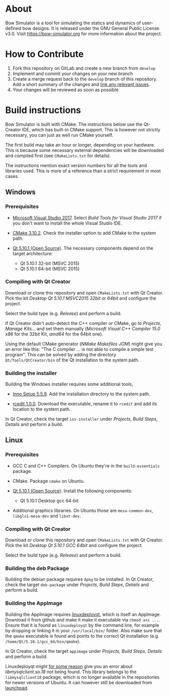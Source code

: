 # About

Bow Simulator is a tool for simulating the statics and dynamics of user-defined bow designs.
It is released under the GNU General Public License v3.0.
Visit https://bow-simulator.org for more information about the project.

# How to Contribute

1. Fork this repository on GitLab and create a new branch from `develop`
2. Implement and commit your changes on your new branch
3. Create a merge request back to the `develop` branch of this repository. Add a short summary of the changes and [link any relevant issues](https://docs.gitlab.com/ce/user/project/issues/crosslinking_issues.html).
4. Your changes will be reviewed as soon as possible

# Build instructions

Bow Simulator is built with CMake.
The instructions below use the Qt-Creator IDE, which has built-in CMake support.
This is however not strictly necessary, you can just as well run CMake yourself.

The first build may take an hour or longer, depending on your hardware.
This is because some necessary external dependencies will be downloaded and compiled first (see `CMakeLists.txt` for details).

The instructions mention exact version numbers for all the tools and libraries used.
This is more of a reference than a strict requirement in most cases.

## Windows

### Prerequisites

* [Microsoft Visual Studio 2017](https://www.visualstudio.com/downloads/). Select *Build Tools for Visual Studio 2017* if you don't want to install the whole Visual Studio IDE.

* [CMake 3.10.2](https://cmake.org/download/). Check the installer option to add CMake to the system path.

* [Qt 5.10.1 (Open Source)](https://www.qt.io/download). The necessary components depend on the target architecture:
    * Qt 5.10.1 32-bit (MSVC 2015)
    * Qt 5.10.1 64-bit (MSVC 2015)

### Compiling with Qt Creator

Download or clone this repository and open `CMakeLists.txt` with Qt Creator.
Pick the kit *Desktop Qt 5.10.1 MSVC2015 32bit* or *64bit* and configure the project.

Select the build type (e.g. *Release*) and perform a build.

If Qt Creator didn't auto-detect the C++ compiler or CMake, go to *Projects*, *Manage Kits...* and set them manually (*Microsoft Visual C++ Compiler 15.0 x86* for the 32bit Kit, *amd64* for the 64bit one).

Using the default CMake generator (*NMake Makefiles JOM*) might give you an error like this: "The C compiler ... is not able to compile a simple test program".
This can be solved by adding the directory `Qt/Tools/QtCreator/bin` of the Qt installation to the system path.

### Building the installer

Building the Windows installer requires some additional tools,

* [Inno Setup 5.5.9](http://www.jrsoftware.org/isdl.php). Add the installation directory to the system path.

* [rcedit 1.0.0](https://github.com/electron/rcedit/releases). Download the executable, rename it to `rcedit` and add its location to the system path.

In Qt Creator, check the target `iss-installer` under *Projects*, *Build Steps*, *Details* and perform a build.

## Linux

### Prerequisites

* GCC C and C++ Compilers. On Ubuntu they're in the `build-essentials` package.

* CMake. Package `cmake` on Ubuntu.

* [Qt 5.10.1 (Open Source)](https://www.qt.io/download). Install the following components:
    * Qt 5.10.1 Desktop gcc 64-bit

* Additional graphics libraries. On Ubuntu those are `mesa-common-dev`, `libglu1-mesa-dev` and `libxt-dev`.

### Compiling with Qt Creator

Download or clone this repository and open `CMakeLists.txt` with Qt Creator.
Pick the kit *Desktop Qt 5.10.1 GCC 64bit* and configure the project.

Select the build type (e.g. *Release*) and perform a build.

### Building the deb Package

Building the debian package requires `dpkg` to be installed. In Qt Creator, check the target `deb-package` under *Projects*, *Build Steps*, *Details* and perform a build.

### Building the AppImage

Building the AppImage requires [linuxdeployqt](https://github.com/probonopd/linuxdeployqt/releases), which is itself an AppImage.
Download it from github and make it make it executable via `chmod a+x ...`.
Ensure that it is found as `linuxdeployqt` by the command line, for example by dropping or linking it in your `/usr/local/bin/` folder.
Also make sure that the `qmake` executable is found and points to the correct Qt installation (e.g. `/home/Qt/5.10.1/gcc_64/bin/qmake`).

In Qt Creator, check the target `appimage` under *Projects*, *Build Steps*, *Details* and perform a build.

Linuxdeployqt might [for some reason](https://github.com/probonopd/linuxdeployqt/issues/235) give you an error about *libmysqlclient.so.18* not being found.
This library belongs to the `libmysqlclient18` package, which is no longer available in the repositories for newer versions of Ubuntu.
It can however still be downloaded from [launchpad](https://launchpad.net/ubuntu/xenial/amd64/libmysqlclient18/5.6.25-0ubuntu1).
